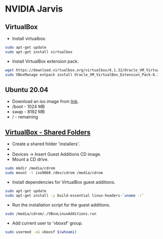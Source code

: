 # NVIDIA Jarvis

## VirtualBox

- Install virtualbox.

```sh
sudo apt-get update
sudo apt-get install virtualbox
```

- Install VirtualBox extension pack.

```sh
wget https://download.virtualbox.org/virtualbox/6.1.32/Oracle_VM_VirtualBox_Extension_Pack-6.1.32.vbox-extpack
sudo VBoxManage extpack install Oracle_VM_VirtualBox_Extension_Pack-6.1.32.vbox-extpack
```

## Ubuntu 20.04
- Download an iso image from [link](https://releases.ubuntu.com/20.04/ubuntu-20.04.4-desktop-amd64.iso).
- /boot - 1024 MB
- swap  - 8192 MB
- /     - remaining

## [VirtualBox - Shared Folders](https://gist.github.com/estorgio/0c76e29c0439e683caca694f338d4003)

- Create a shared folder 'installers'.
- 
- Devices -> Insert Guest Additions CD image.
- Mount a CD drive.

```sh
sudo mkdir /media/cdrom
sudo mount -t iso9660 /dev/cdrom /media/cdrom
```

- Install dependencies for VirtualBox guest additions.

```sh
sudo apt-get update
sudo apt-get install -y build-essential linux-headers-`uname -r`
```

- Run the installation script for the guest additions.

```sh
sudo /media/cdrom/./VBoxLinuxAdditions.run
```

- Add current user to 'vboxsf' group.

```sh
sudo usermod -aG vboxsf $(whoami)
```


